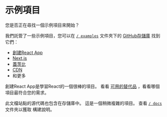# 示例項目

<p class="description">您是否正在尋找一個示例項目來開始？</p>

我們託管了一些示例項目，您可以在 [`/ examples`](https://github.com/mui-org/material-ui/tree/master/examples) 文件夾下的 [GitHub存儲庫](https://github.com/mui-org/material-ui) 找到它們：

- [創建React App](https://github.com/mui-org/material-ui/tree/master/examples/create-react-app)
- [Next.js](https://github.com/mui-org/material-ui/tree/master/examples/nextjs)
- [蓋茨比](https://github.com/mui-org/material-ui/tree/master/examples/gatsby)
- [CDN](https://github.com/mui-org/material-ui/tree/master/examples/cdn)
- 和更多

創建React App是學習React的一個很棒的項目。 看看 [可用的替代品](https://github.com/facebook/create-react-app/blob/master/README.md#popular-alternatives) ，看看哪個項目最符合您的需求。

此文檔站點的源代碼也包含在存儲庫中。 這是一個稍微複雜的項目。 查看 [`/ docs`](https://github.com/mui-org/material-ui/tree/master/docs) 文件夾以獲取 構建說明。